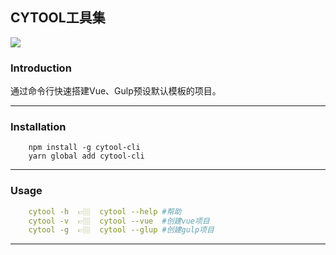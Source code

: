 ## CYTOOL工具集

[![](https://img.shields.io/npm/v/cytool-cli)](https://www.npmjs.com/package/cytool-cli)

### Introduction
通过命令行快速搭建Vue、Gulp预设默认模板的项目。

------
### Installation

```
    npm install -g cytool-cli 
    yarn global add cytool-cli
 ```

------
### Usage



```yaml
    cytool -h  👉🏼  cytool --help #帮助
    cytool -v  👉🏼  cytool --vue  #创建vue项目
    cytool -g  👉🏼  cytool --glup #创建gulp项目
```
------







